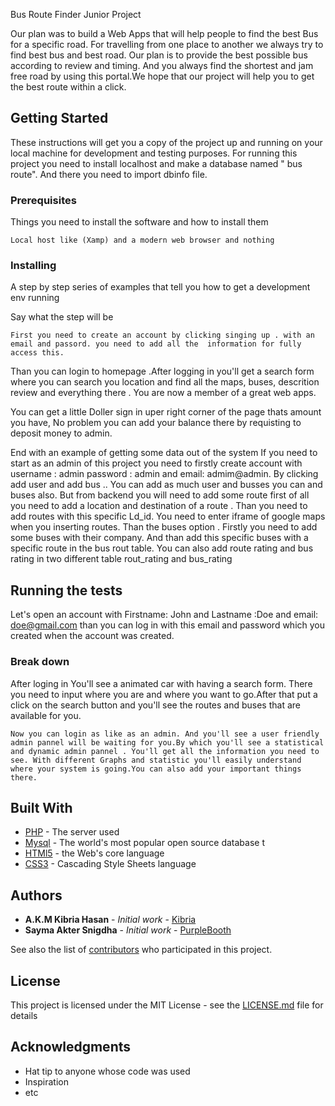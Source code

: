 Bus Route Finder Junior Project

Our plan was to build a Web Apps that will help people to find the best Bus for a specific road. For travelling from one place to another we always try to find best bus and best road. Our plan is to provide the best possible bus according to review and timing. And you always find the shortest and jam free road by using this portal.We hope that our project will help you to get the best route within a click.

## Getting Started

These instructions will get you a copy of the project up and running on your local machine for development and testing purposes. For running this project you need to install localhost and make a database named " bus route". And  there you need to import dbinfo file.

### Prerequisites

Things you need to install the software and how to install them

```
Local host like (Xamp) and a modern web browser and nothing 
```

### Installing

A step by step series of examples that tell you how to get a development env running

Say what the step will be

```
First you need to create an account by clicking singing up . with an email and passord. you need to add all the  information for fully access this.
```

 Than you can login to homepage .After logging in you'll get a search form where you can search you location and find all the maps, buses, descrition review and everything there . You are now a member of a great web apps.


You can get a little Doller sign in uper right corner of the page thats amount you have, No problem you can add your balance there by requisting to deposit money to admin.


End with an example of getting some data out of the system 
If you need to start as an admin of this project you need to firstly create account with username : admin password : admin and email: admim@admin. By clicking  add user and add bus .. You can add as much user and busses you can and buses also. But from backend you will need to add some route first of all you need to add a location and destination of a route . Than you need to add routes with this specific Ld_id. You need to enter iframe of google maps when you inserting routes.
Than the buses option . Firstly you need to add some buses with their company.  And than add this specific buses with a specific route in the bus rout table.
You can also add route rating and bus rating in two different table rout_rating and bus_rating

## Running the tests

Let's open an account with Firstname: John and Lastname :Doe and email: doe@gmail.com than you can log in with this email and password which you created when the account was created.

### Break down 

After loging in You'll see a animated car with having a search form. There you need to input where you are and where you want to go.After that put a click on the search button and you'll see the routes and buses that are available for you.

```
Now you can login as like as an admin. And you'll see a user friendly admin pannel will be waiting for you.By which you'll see a statistical and dynamic admin pannel . You'll get all the information you need to see. With different Graphs and statistic you'll easily understand where your system is going.You can also add your important things there.
```



## Built With

* [PHP](https://www.php.net) - The server used
* [Mysql](https://www.mysql.com/) - The world's most popular open source database  t
* [HTMl5](https://html.com/) - the Web's core language
* [CSS3](https://html.com/) -  Cascading Style Sheets language



## Authors

* **A.K.M Kibria Hasan** - *Initial work* - [Kibria](https://github.com/Shanto96/)
* **Sayma Akter Snigdha** - *Initial work* - [PurpleBooth](https://github.com/sayma.snighdah)

See also the list of [contributors](https://github.com/saymasnigdha) who participated in this project.

## License

This project is licensed under the MIT License - see the [LICENSE.md](LICENSE.md) file for details

## Acknowledgments

* Hat tip to anyone whose code was used
* Inspiration
* etc
